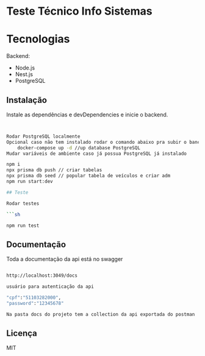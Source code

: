 # Teste Técnico Info Sistemas

# Tecnologias
Backend:
- Node.js 
- Nest.js 
- PostgreSQL

## Instalação

Instale as dependências e devDependencies e inicie o backend.

```sh


Rodar PostgreSQL localmente
Opcional caso não tem instalado rodar o comando abaixo pra subir o banco de dados
    docker-compose up -d //up database PostgreSQL
Mudar variáveis de ambiente caso já possua PostgreSQL já instalado

npm i
npx prisma db push // criar tabelas
npx prisma db seed // popular tabela de veículos e criar adm
npm run start:dev

## Teste

Rodar testes

```sh

npm run test

```

## Documentação
Toda a documentação da api está no swagger
```sh

http://localhost:3049/docs

usuário para autenticação da api

"cpf":"51103282000",
"password":"12345678"

Na pasta docs do projeto tem a collection da api exportada do postman

```

## Licença

MIT

